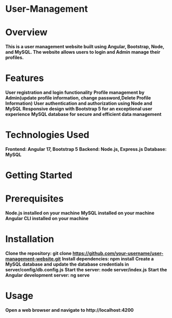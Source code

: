 # User-Management

# Overview
**This is a user management website built using Angular, Bootstrap, Node, and MySQL. The website allows users to login and Admin manage their profiles.**
# Features
**User registration and login functionality**
**Profile management by Admin(update profile information, change password,Delete Profile Information)**
**User authentication and authorization using Node and MySQL**
**Responsive design with Bootstrap 5 for an exceptional user experience**
**MySQL database for secure and efficient data management**
# Technologies Used
**Frontend: Angular 17, Bootstrap 5**
**Backend: Node.js, Express.js**
**Database: MySQL**

# Getting Started

# Prerequisites
**Node.js installed on your machine**
**MySQL installed on your machine**
**Angular CLI installed on your machine**
# Installation
**Clone the repository: git clone https://github.com/your-username/user-management-website.git**
**Install dependencies: npm install**
**Create a MySQL database and update the database credentials in server/config/db.config.js**
**Start the server: node server/index.js**
**Start the Angular development server: ng serve**
# Usage
**Open a web browser and navigate to http://localhost:4200**



